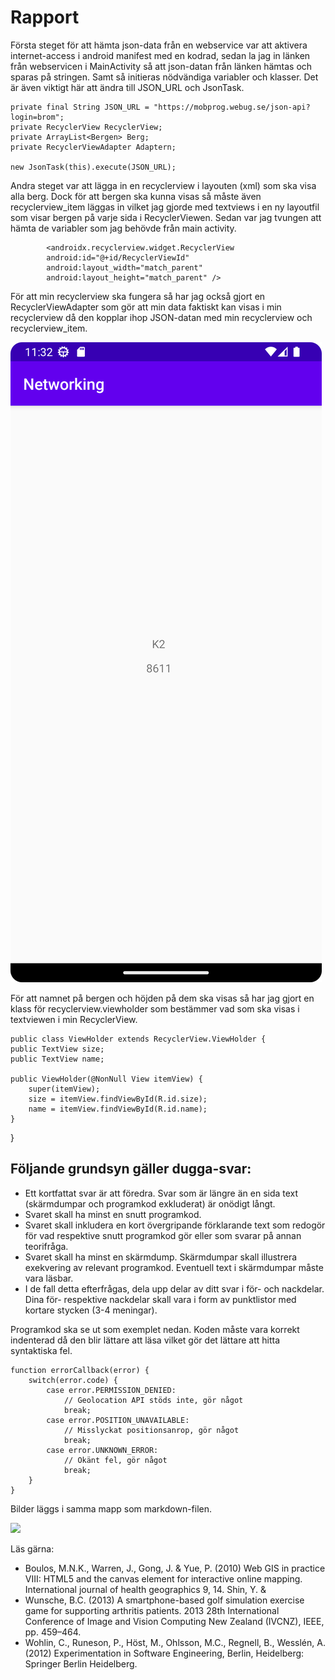 
# Rapport

Första steget för att hämta json-data från en webservice var att aktivera internet-access i android manifest med en kodrad, 
sedan la jag in länken från webservicen i MainActivity så att json-datan från länken hämtas och sparas på stringen. Samt så 
initieras nödvändiga variabler och klasser. Det är även viktigt här att ändra till JSON_URL och JsonTask.

    private final String JSON_URL = "https://mobprog.webug.se/json-api?login=brom";
    private RecyclerView RecyclerView;
    private ArrayList<Bergen> Berg;
    private RecyclerViewAdapter Adaptern;

    new JsonTask(this).execute(JSON_URL);

Andra steget var att lägga in en recyclerview i layouten (xml) som ska visa alla berg. Dock för att bergen ska kunna visas så måste 
även recyclerview_item läggas in vilket jag gjorde med textviews i en ny layoutfil som visar bergen på varje sida
i RecyclerViewen. Sedan var jag tvungen att hämta de variabler som jag behövde från main activity.

            <androidx.recyclerview.widget.RecyclerView
            android:id="@+id/RecyclerViewId"
            android:layout_width="match_parent"
            android:layout_height="match_parent" />

För att min recyclerview ska fungera så har jag också gjort en RecyclerViewAdapter som gör att min data faktiskt kan visas i min recyclerview
då den kopplar ihop JSON-datan med min recyclerview och recyclerview_item.

![img.png](img.png)

För att namnet på bergen och höjden på dem ska visas så har jag gjort en klass för recyclerview.viewholder som bestämmer vad som ska visas i textviewen 
i min RecyclerView.

    public class ViewHolder extends RecyclerView.ViewHolder {
    public TextView size;
    public TextView name;

    public ViewHolder(@NonNull View itemView) {
        super(itemView);
        size = itemView.findViewById(R.id.size);
        name = itemView.findViewById(R.id.name);
    }
}



## Följande grundsyn gäller dugga-svar:

- Ett kortfattat svar är att föredra. Svar som är längre än en sida text (skärmdumpar och programkod exkluderat) är onödigt långt.
- Svaret skall ha minst en snutt programkod.
- Svaret skall inkludera en kort övergripande förklarande text som redogör för vad respektive snutt programkod gör eller som svarar på annan teorifråga.
- Svaret skall ha minst en skärmdump. Skärmdumpar skall illustrera exekvering av relevant programkod. Eventuell text i skärmdumpar måste vara läsbar.
- I de fall detta efterfrågas, dela upp delar av ditt svar i för- och nackdelar. Dina för- respektive nackdelar skall vara i form av punktlistor med kortare stycken (3-4 meningar).

Programkod ska se ut som exemplet nedan. Koden måste vara korrekt indenterad då den blir lättare att läsa vilket gör det lättare att hitta syntaktiska fel.

```
function errorCallback(error) {
    switch(error.code) {
        case error.PERMISSION_DENIED:
            // Geolocation API stöds inte, gör något
            break;
        case error.POSITION_UNAVAILABLE:
            // Misslyckat positionsanrop, gör något
            break;
        case error.UNKNOWN_ERROR:
            // Okänt fel, gör något
            break;
    }
}
```

Bilder läggs i samma mapp som markdown-filen.

![](android.png)

Läs gärna:

- Boulos, M.N.K., Warren, J., Gong, J. & Yue, P. (2010) Web GIS in practice VIII: HTML5 and the canvas element for interactive online mapping. International journal of health geographics 9, 14. Shin, Y. &
- Wunsche, B.C. (2013) A smartphone-based golf simulation exercise game for supporting arthritis patients. 2013 28th International Conference of Image and Vision Computing New Zealand (IVCNZ), IEEE, pp. 459–464.
- Wohlin, C., Runeson, P., Höst, M., Ohlsson, M.C., Regnell, B., Wesslén, A. (2012) Experimentation in Software Engineering, Berlin, Heidelberg: Springer Berlin Heidelberg.
